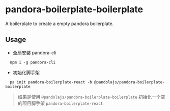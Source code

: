 # pandora-boilerplate-boilerplate

A boilerplate to create a empty pandora boilerplate.

## Usage

- 全局安装 pandora-cli

```
  npm i -g pandora-cli
```

- 初始化脚手架

```
  pa init pandora-boilerplate-react -b @pandolajs/pandora-boilerplate-boilerplate
```

> 结果是使用 `@pandolajs/pandora-boilerplate-boilerplate` 初始化一个空的项目脚手架 `pandora-boilerplate-react`
